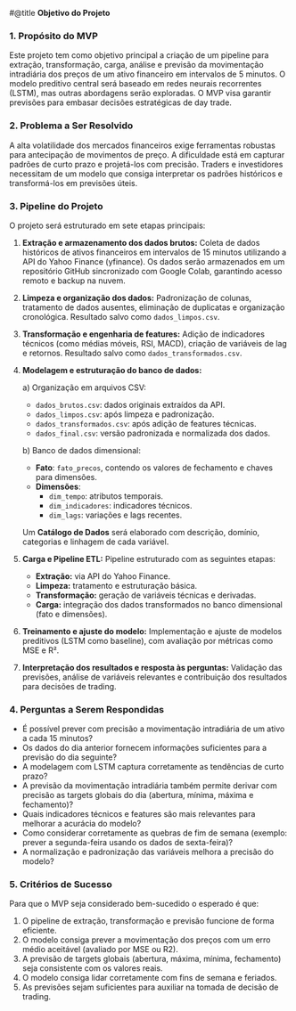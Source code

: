 #@title **Objetivo do Projeto**

### 1. Propósito do MVP

Este projeto tem como objetivo principal a criação de um pipeline para extração, transformação, carga, análise e previsão da movimentação intradiária dos preços de um ativo financeiro em intervalos de 5 minutos. O modelo preditivo central será baseado em redes neurais recorrentes (LSTM), mas outras abordagens serão exploradas. O MVP visa garantir previsões para embasar decisões estratégicas de day trade.

### 2. Problema a Ser Resolvido

A alta volatilidade dos mercados financeiros exige ferramentas robustas para antecipação de movimentos de preço. A dificuldade está em capturar padrões de curto prazo e projetá-los com precisão. Traders e investidores necessitam de um modelo que consiga interpretar os padrões históricos e transformá-los em previsões úteis.

### 3. Pipeline do Projeto

O projeto será estruturado em sete etapas principais:

1. **Extração e armazenamento dos dados brutos:** Coleta de dados históricos de ativos financeiros em intervalos de 15 minutos utilizando a API do Yahoo Finance (yfinance). Os dados serão armazenados em um repositório GitHub sincronizado com Google Colab, garantindo acesso remoto e backup na nuvem.

2. **Limpeza e organização dos dados:** Padronização de colunas, tratamento de dados ausentes, eliminação de duplicatas e organização cronológica. Resultado salvo como `dados_limpos.csv`.

3. **Transformação e engenharia de features:** Adição de indicadores técnicos (como médias móveis, RSI, MACD), criação de variáveis de lag e retornos. Resultado salvo como `dados_transformados.csv`.

4. **Modelagem e estruturação do banco de dados:**

   a) Organização em arquivos CSV:

   - `dados_brutos.csv`: dados originais extraídos da API.
   - `dados_limpos.csv`: após limpeza e padronização.
   - `dados_transformados.csv`: após adição de features técnicas.
   - `dados_final.csv`: versão padronizada e normalizada dos dados.

   b) Banco de dados dimensional:

   - **Fato**: `fato_precos`, contendo os valores de fechamento e chaves para dimensões.
   - **Dimensões**:
     - `dim_tempo`: atributos temporais.
     - `dim_indicadores`: indicadores técnicos.
     - `dim_lags`: variações e lags recentes.

   Um **Catálogo de Dados** será elaborado com descrição, domínio, categorias e linhagem de cada variável.

5. **Carga e Pipeline ETL:** Pipeline estruturado com as seguintes etapas:

   - **Extração:** via API do Yahoo Finance.
   - **Limpeza:** tratamento e estruturação básica.
   - **Transformação:** geração de variáveis técnicas e derivadas.
   - **Carga:** integração dos dados transformados no banco dimensional (fato e dimensões).

6. **Treinamento e ajuste do modelo:** Implementação e ajuste de modelos preditivos (LSTM como baseline), com avaliação por métricas como MSE e R².

7. **Interpretação dos resultados e resposta às perguntas:** Validação das previsões, análise de variáveis relevantes e contribuição dos resultados para decisões de trading.

### 4. Perguntas a Serem Respondidas

- É possível prever com precisão a movimentação intradiária de um ativo a cada 15 minutos?
- Os dados do dia anterior fornecem informações suficientes para a previsão do dia seguinte?
- A modelagem com LSTM captura corretamente as tendências de curto prazo?
- A previsão da movimentação intradiária também permite derivar com precisão as targets globais do dia (abertura, mínima, máxima e fechamento)?
- Quais indicadores técnicos e features são mais relevantes para melhorar a acurácia do modelo?
- Como considerar corretamente as quebras de fim de semana (exemplo: prever a segunda-feira usando os dados de sexta-feira)?
- A normalização e padronização das variáveis melhora a precisão do modelo?

### 5. Critérios de Sucesso

Para que o MVP seja considerado bem-sucedido o esperado é que:

1. O pipeline de extração, transformação e previsão funcione de forma eficiente.
2. O modelo consiga prever a movimentação dos preços com um erro médio aceitável (avaliado por MSE ou R2).
3. A previsão de targets globais (abertura, máxima, mínima, fechamento) seja consistente com os valores reais.
4. O modelo consiga lidar corretamente com fins de semana e feriados.
5. As previsões sejam suficientes para auxiliar na tomada de decisão de trading.

